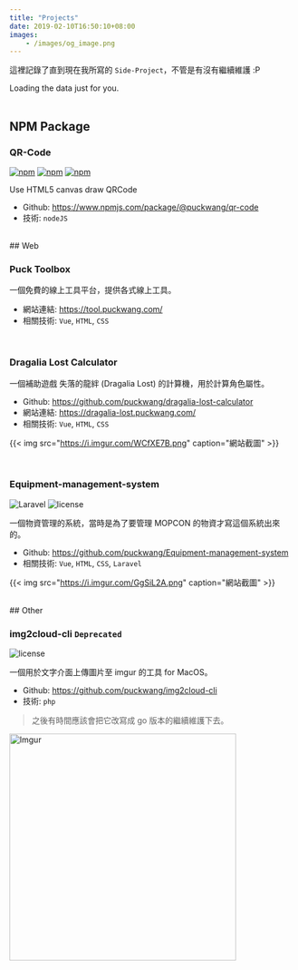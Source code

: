 ```yaml
---
title: "Projects"
date: 2019-02-10T16:50:10+08:00
images:
    - /images/og_image.png
---
```

這裡記錄了直到現在我所寫的 `Side-Project`，不管是有沒有繼續維護 :P

<script src="https://unpkg.com/github-calendar@latest/dist/github-calendar.min.js"></script>

<link rel="stylesheet" href="https://unpkg.com/github-calendar@latest/dist/github-calendar-responsive.css"/>

<div class="calendar">
    Loading the data just for you.
</div>

<script>
    GitHubCalendar(".calendar", "puckwang");
</script>

<br>

## NPM Package

### QR-Code

[![npm](https://img.shields.io/npm/v/@puckwang/qr-code.svg?style=flat)](https://www.npmjs.com/package/@puckwang/qr-code)
[![npm](https://img.shields.io/npm/l/@puckwang/qr-code.svg?style=flat)](https://github.com/puckwang/qr-code/blob/master/LICENSE)
[![npm](https://img.shields.io/npm/dt/@puckwang/qr-code.svg?style=flat)](https://www.npmjs.com/package/@puckwang/qr-code)

Use HTML5 canvas draw QRCode

 - Github: https://www.npmjs.com/package/@puckwang/qr-code
 - 技術: `nodeJS`
 
<br> 
## Web

### Puck Toolbox
一個免費的線上工具平台，提供各式線上工具。
 
 - 網站連結: https://tool.puckwang.com/
 - 相關技術: `Vue`, `HTML`, `CSS`
 
<br>
 
### Dragalia Lost Calculator
一個補助遊戲 失落的龍絆 (Dragalia Lost) 的計算機，用於計算角色屬性。

 - Github: https://github.com/puckwang/dragalia-lost-calculator
 - 網站連結: https://dragalia-lost.puckwang.com/
 - 相關技術: `Vue`, `HTML`, `CSS`

{{< img src="https://i.imgur.com/WCfXE7B.png" caption="網站截圖" >}} 

<br>

### Equipment-management-system

![Laravel](https://img.shields.io/badge/Laravel-5.5-orange.svg)
![license](https://img.shields.io/badge/license-MIT-green.svg)

一個物資管理的系統，當時是為了要管理 MOPCON 的物資才寫這個系統出來的。
 
 - Github: https://github.com/puckwang/Equipment-management-system
 - 相關技術: `Vue`, `HTML`, `CSS`, `Laravel`
 
{{< img src="https://i.imgur.com/GgSiL2A.png" caption="網站截圖" >}} 

<br>
## Other

### img2cloud-cli `Deprecated`

![license](https://img.shields.io/badge/license-MIT-green.svg)

一個用於文字介面上傳圖片至 imgur 的工具 for MacOS。

 - Github: https://github.com/puckwang/img2cloud-cli
 - 技術: `php`
 
> 之後有時間應該會把它改寫成 go 版本的繼續維護下去。

<img src="https://i.imgur.com/YMHZ7Ch.png" title="Imgur" width="400"/>

<br>